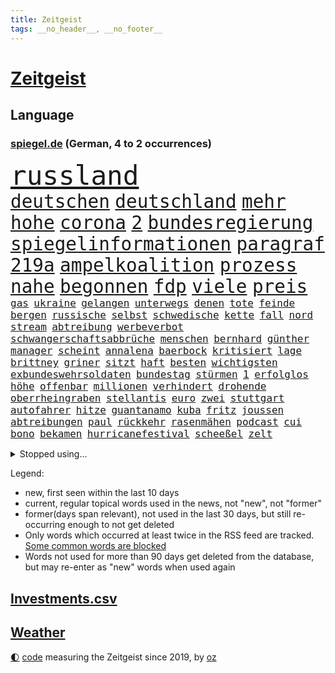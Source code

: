 ```yaml
---
title: Zeitgeist
tags: __no_header__, __no_footer__
---
```


# [Zeitgeist](https://oliz.io/zeitgeist/)

## Language

<h3><a href="https://www.spiegel.de" target="_blank">spiegel.de</a> (German, 4 to 2 occurrences)</h3>
<p style="font-family:monospace">
<span style="font-size:32pt"><a href="news_links.html#russland" class="current">russland</a></span>
<br>
<span style="font-size:22pt"><a href="news_links.html#deutschen" class="current">deutschen</a></span>
<span style="font-size:22pt"><a href="news_links.html#deutschland" class="current">deutschland</a></span>
<span style="font-size:22pt"><a href="news_links.html#mehr" class="current">mehr</a></span>
<span style="font-size:22pt"><a href="news_links.html#hohe" class="current">hohe</a></span>
<span style="font-size:22pt"><a href="news_links.html#corona" class="current">corona</a></span>
<span style="font-size:22pt"><a href="news_links.html#2" class="current">2</a></span>
<span style="font-size:22pt"><a href="news_links.html#bundesregierung" class="current">bundesregierung</a></span>
<span style="font-size:22pt"><a href="news_links.html#spiegelinformationen" class="current">spiegelinformationen</a></span>
<span style="font-size:22pt"><a href="news_links.html#paragraf" class="current">paragraf</a></span>
<span style="font-size:22pt"><a href="news_links.html#219a" class="current">219a</a></span>
<span style="font-size:22pt"><a href="news_links.html#ampelkoalition" class="current">ampelkoalition</a></span>
<span style="font-size:22pt"><a href="news_links.html#prozess" class="current">prozess</a></span>
<span style="font-size:22pt"><a href="news_links.html#nahe" class="current">nahe</a></span>
<span style="font-size:22pt"><a href="news_links.html#begonnen" class="current">begonnen</a></span>
<span style="font-size:22pt"><a href="news_links.html#fdp" class="current">fdp</a></span>
<span style="font-size:22pt"><a href="news_links.html#viele" class="current">viele</a></span>
<span style="font-size:22pt"><a href="news_links.html#preis" class="current">preis</a></span>
<br>
<span style="font-size:12pt"><a href="news_links.html#gas" class="current">gas</a></span>
<span style="font-size:12pt"><a href="news_links.html#ukraine" class="current">ukraine</a></span>
<span style="font-size:12pt"><a href="news_links.html#gelangen" class="current">gelangen</a></span>
<span style="font-size:12pt"><a href="news_links.html#unterwegs" class="current">unterwegs</a></span>
<span style="font-size:12pt"><a href="news_links.html#denen" class="current">denen</a></span>
<span style="font-size:12pt"><a href="news_links.html#tote" class="current">tote</a></span>
<span style="font-size:12pt"><a href="news_links.html#feinde" class="current">feinde</a></span>
<span style="font-size:12pt"><a href="news_links.html#bergen" class="current">bergen</a></span>
<span style="font-size:12pt"><a href="news_links.html#russische" class="current">russische</a></span>
<span style="font-size:12pt"><a href="news_links.html#selbst" class="current">selbst</a></span>
<span style="font-size:12pt"><a href="news_links.html#schwedische" class="current">schwedische</a></span>
<span style="font-size:12pt"><a href="news_links.html#kette" class="new">kette</a></span>
<span style="font-size:12pt"><a href="news_links.html#fall" class="current">fall</a></span>
<span style="font-size:12pt"><a href="news_links.html#nord" class="current">nord</a></span>
<span style="font-size:12pt"><a href="news_links.html#stream" class="current">stream</a></span>
<span style="font-size:12pt"><a href="news_links.html#abtreibung" class="current">abtreibung</a></span>
<span style="font-size:12pt"><a href="news_links.html#werbeverbot" class="current">werbeverbot</a></span>
<span style="font-size:12pt"><a href="news_links.html#schwangerschaftsabbrüche" class="current">schwangerschaftsabbrüche</a></span>
<span style="font-size:12pt"><a href="news_links.html#menschen" class="current">menschen</a></span>
<span style="font-size:12pt"><a href="news_links.html#bernhard" class="current">bernhard</a></span>
<span style="font-size:12pt"><a href="news_links.html#günther" class="current">günther</a></span>
<span style="font-size:12pt"><a href="news_links.html#manager" class="current">manager</a></span>
<span style="font-size:12pt"><a href="news_links.html#scheint" class="current">scheint</a></span>
<span style="font-size:12pt"><a href="news_links.html#annalena" class="current">annalena</a></span>
<span style="font-size:12pt"><a href="news_links.html#baerbock" class="current">baerbock</a></span>
<span style="font-size:12pt"><a href="news_links.html#kritisiert" class="current">kritisiert</a></span>
<span style="font-size:12pt"><a href="news_links.html#lage" class="current">lage</a></span>
<span style="font-size:12pt"><a href="news_links.html#brittney" class="current">brittney</a></span>
<span style="font-size:12pt"><a href="news_links.html#griner" class="current">griner</a></span>
<span style="font-size:12pt"><a href="news_links.html#sitzt" class="current">sitzt</a></span>
<span style="font-size:12pt"><a href="news_links.html#haft" class="current">haft</a></span>
<span style="font-size:12pt"><a href="news_links.html#besten" class="current">besten</a></span>
<span style="font-size:12pt"><a href="news_links.html#wichtigsten" class="current">wichtigsten</a></span>
<span style="font-size:12pt"><a href="news_links.html#exbundeswehrsoldaten" class="current">exbundeswehrsoldaten</a></span>
<span style="font-size:12pt"><a href="news_links.html#bundestag" class="current">bundestag</a></span>
<span style="font-size:12pt"><a href="news_links.html#stürmen" class="current">stürmen</a></span>
<span style="font-size:12pt"><a href="news_links.html#1" class="current">1</a></span>
<span style="font-size:12pt"><a href="news_links.html#erfolglos" class="current">erfolglos</a></span>
<span style="font-size:12pt"><a href="news_links.html#höhe" class="current">höhe</a></span>
<span style="font-size:12pt"><a href="news_links.html#offenbar" class="current">offenbar</a></span>
<span style="font-size:12pt"><a href="news_links.html#millionen" class="current">millionen</a></span>
<span style="font-size:12pt"><a href="news_links.html#verhindert" class="current">verhindert</a></span>
<span style="font-size:12pt"><a href="news_links.html#drohende" class="current">drohende</a></span>
<span style="font-size:12pt"><a href="news_links.html#oberrheingraben" class="new">oberrheingraben</a></span>
<span style="font-size:12pt"><a href="news_links.html#stellantis" class="current">stellantis</a></span>
<span style="font-size:12pt"><a href="news_links.html#euro" class="current">euro</a></span>
<span style="font-size:12pt"><a href="news_links.html#zwei" class="current">zwei</a></span>
<span style="font-size:12pt"><a href="news_links.html#stuttgart" class="current">stuttgart</a></span>
<span style="font-size:12pt"><a href="news_links.html#autofahrer" class="current">autofahrer</a></span>
<span style="font-size:12pt"><a href="news_links.html#hitze" class="current">hitze</a></span>
<span style="font-size:12pt"><a href="news_links.html#guantanamo" class="current">guantanamo</a></span>
<span style="font-size:12pt"><a href="news_links.html#kuba" class="current">kuba</a></span>
<span style="font-size:12pt"><a href="news_links.html#fritz" class="current">fritz</a></span>
<span style="font-size:12pt"><a href="news_links.html#joussen" class="new">joussen</a></span>
<span style="font-size:12pt"><a href="news_links.html#abtreibungen" class="current">abtreibungen</a></span>
<span style="font-size:12pt"><a href="news_links.html#paul" class="current">paul</a></span>
<span style="font-size:12pt"><a href="news_links.html#rückkehr" class="current">rückkehr</a></span>
<span style="font-size:12pt"><a href="news_links.html#rasenmähen" class="new">rasenmähen</a></span>
<span style="font-size:12pt"><a href="news_links.html#podcast" class="current">podcast</a></span>
<span style="font-size:12pt"><a href="news_links.html#cui" class="new">cui</a></span>
<span style="font-size:12pt"><a href="news_links.html#bono" class="current">bono</a></span>
<span style="font-size:12pt"><a href="news_links.html#bekamen" class="current">bekamen</a></span>
<span style="font-size:12pt"><a href="news_links.html#hurricanefestival" class="new">hurricanefestival</a></span>
<span style="font-size:12pt"><a href="news_links.html#scheeßel" class="new">scheeßel</a></span>
<span style="font-size:12pt"><a href="news_links.html#zelt" class="new">zelt</a></span>
</p>
<details>
<summary>Stopped using...</summary>
<p class="former" style="font-size:12pt">
ebenfalls(611) boot(610) inter(610) scheinen(610) schweden(610) vergeben(610) bochum(609) funktionieren(609) ignoriert(609) kurzem(609) rb(609) rennen(609) versorgt(609) aktien(608) brutale(608) enger(608) erneute(608) flüchtlinge(608) gewaltige(608) serien(608) uhr(608) vergewaltigt(608) vorzeitig(608) wege(608) weshalb(608) alarm(607) ankunft(607) drehen(607) entlässt(607) fabrik(607) geschrieben(607) hinterlassen(607) landkreis(607) mali(607) äußern(607) belastet(606) dietmar(606) gesorgt(606) geändert(606) himmel(606) vergangene(606) versäumnisse(606) walter(606) österreichs(606) andré(605) berichte(605) coronaimpfstoff(605) gebaut(605) historiker(605) kennt(605) rechtsextreme(605) suspendiert(605) verteilt(605) angebliche(604) aufklärung(604) bestreitet(604) egal(604) erkennen(604) fischer(604) fünfte(604) generalsekretär(604) helden(604) moderne(604) organisationen(604) rechtsextremen(604) regionen(604) trennt(604) entlassung(603) entstehen(603) locker(603) minderheit(603) nahmen(603) radsport(603) reiner(603) taylor(603) usbehörden(603) verzögert(603) wofür(603) zusammenarbeit(603) 5(602) abends(602) beantragen(602) ehre(602) eindämmen(602) eingereicht(602) ertragen(602) figur(602) nutzte(602) sc(602) schadet(602) sv(602) weitet(602) brücke(601) daraufhin(601) gestoßen(601) i(601) klimaneutral(601) leipziger(601) punkten(601) richtige(601) summe(601) 50000(600) ausgeschlossen(600) blockieren(600) csuchef(600) geduld(600) kritische(600) manuel(600) mörder(600) nahen(600) rostock(600) verhängen(600) weltweite(600) wünschen(600) 42(599) bilden(599) coronahilfen(599) freilassung(599) geldstrafe(599) höchste(599) marke(599) riss(599) theater(599) times(599) werfen(599) beschließen(598) deswegen(598) eilish(598) fragt(598) george(598) schwester(598) teslachef(598) wählt(598) 1945(597) 33(597) big(597) lakers(597) leichte(597) männliche(597) nordsee(597) schulze(597) eingesetzt(596) gebraucht(596) gedreht(596) lebte(596) sports(596) weitergegeben(596) west(596) athleten(595) enthüllt(595) verbindung(595) überschattet(595) abwehr(594) beantragt(594) deutet(594) half(594) park(594) töten(594) diego(593) djokovic(593) fußballprofi(593) libyen(593) ministerpräsidentin(593) übernahme(593) bande(592) frachter(592) frische(592) virologen(592) beiträge(591) demonstrationen(591) hotels(591) loswerden(591) anzeichen(590) echten(590) nachgewiesen(590) rivale(590) schöne(590) demokratischen(589) schwerem(589) verfolgt(589) beschuldigt(588) luca(588) nerven(588) quer(588) beteiligung(587) empfängt(587) klassiker(587) fernsehen(585) meines(585) schlechtes(585) ständig(585) iss(584) prognosen(584) rose(584) text(584) überschritten(584) schockiert(583) verhandeln(583) bob(582) begrüßt(580) engpässe(580) februar(580) hausarrest(580) rückstand(580) wirtschaftswachstum(580) vorgegangen(579) ausgesetzt(578) defensive(578) leider(578) limit(578) ähnliche(578) ämter(578) erstochen(577) erzielte(577) hand(577) bundeswehrsoldaten(575) größere(573) aktivist(572) bangt(572) schwung(569) gruppen(567) hinweis(567) spannend(566) besteht(565) unterbrochen(561) patzt(560) grüner(558) bbc(556) liberalen(556) premiers(552) gewusst(548) erleichtern(543) flog(543) gala(542) rache(542) ärgern(540) gelangt(535) erben(533) einfache(530) liter(529) 58(528) zweieinhalb(525) festgesetzt(517) glasgow(498) schiebt(483) extremwetter(479) anfeindungen(474) lahmgelegt(472) bein(469) herren(467) konkreten(466) verlusten(466) kannte(465) medaille(459) recherche(457) promille(454) missbrauchsvorwürfen(452) geimpften(449) elfjährigen(447) verantwortliche(445) prozessauftakt(423) greenpeace(422) fonds(420) airline(417) vehement(416) 250(412) wissenschaftliche(394) 2045(386) regierungskoalition(382) genossen(379) 83(373) stärkere(372) ausbildung(365) verließ(365) zusammenarbeiten(364) aktionäre(354) eröffnung(354) fassung(352) belgischen(350) staatschefs(346) jamaika(345) urteilte(344) aussterben(343) leichten(343) veröffentlichung(341) tornado(336) kämpften(335) schließung(333) schwangeren(333) düster(332) coup(330) seenot(330) siebte(330) vierjährige(326) beides(320) hamburgs(320) kürzen(319) sichtbar(319) 33jährige(317) vollständige(317) gremium(315) bedankt(313) superstars(313) versehen(313) inszenieren(312) las(311) vegas(311) fossilen(310) flut(308) erscheint(302) bauprojekte(301) garage(301) konzerns(301) höchstwert(297) dirk(293) günstiges(289) war's(288) boosterimpfung(285) wahrscheinlicher(284) hoffenheim(283) löscht(283) lieferprobleme(282) düsseldorfer(278) gewidmet(278) inneren(276) befreiung(275) tsg(275) haushalt(273) neuesten(269) music(268) zorn(268) kalten(266) wachsende(266) harris(265) manuela(263) historisches(255) unerwünschte(255) bruch(254) zürich(254) landtagswahl(253) jüdischen(252) schwesig(252) vorfeld(252) großbank(251) militärmanöver(251) geheim(249) kursieren(249) aufholjagd(248) australiens(247) rechtsradikale(247) finanzhilfen(246) angezündet(245) hell(245) spiegelspitzengespräch(245) terodde(245) minus(244) dreier(243) station(243) mischen(242) älteste(242) kurzer(241) verschlechtert(238) swiss(237) einschätzungen(235) follower(235) verdoppeln(235) spiegelrecherchen(233) störungen(233) sam(230) wahlergebnis(230) emir(229) vereinbart(229) trapp(228) halbes(227) hendrik(225) importieren(225) elke(224) heidenreich(224) nullcovidstrategie(224) umsetzung(224) einsturz(223) polnischer(223) warburg(223) reichste(220) ungewöhnliche(220) 260(219) irische(217) kardashian(217) rechtsextremer(217) vorwand(215) beliebt(214) tornados(214) kampfjets(213) bremens(212) coronapatienten(211) begleichen(210) beschlagnahmte(210) genf(209) töchtern(208) case(207) euländer(207) frühling(206) stadtteil(206) füllkrug(205) niclas(205) falle(204) fußballs(204) hinrichtungen(204) reine(203) rufe(202) beitreten(201) erheblichen(201) getrennte(200) militärischen(200) stürzten(199) kartoffeln(196) aggressiven(194) exchef(194) pech(194) vorstandschef(193) aufgespürt(192) entsteht(191) herber(191) svenja(188) ozean(187) vergangenes(187) amtsinhaber(186) flüchtenden(186) halte(185) enormen(184) feierten(184) kanal(184) aston(183) gelb(183) auseinander(182) sportliche(180) videochat(180) keeper(179) ministerinnen(179) usrepräsentantenhaus(179) verabschieden(179) zufall(179) swift(178) beschwert(176) stimmte(173) verschiedenen(172) fehlgeburt(171) rasch(171) behauptungen(170) faber(170) aufmischen(169) zuständig(169) überlebten(168) eukommissionschefin(167) geflohene(167) kriegsverbrecher(167) besiegen(166) aufsehenerregenden(165) ebay(165) maradona(165) marcus(165) mount(164) offenbarte(164) student(163) verurteilten(163) finnlands(162) chinesisches(161) verfassungsschützer(161) phoenix(160) ukrainekrise(160) moskauer(159) südosten(159) deuten(158) g7staaten(158) gewährt(158) nutzlos(158) renault(158) sozialleistungen(158) gefängnisstrafe(157) ingolstadt(157) bauer(156) bescheren(156) leiser(156) jeweils(155) sicherheitsgarantien(155) öffnete(155) ansprüche(154) erkennt(151) lockert(151) menschenrechtler(151) zusammenhalt(151) auswanderer(150) fähre(150) waffenstillstand(150) kriegsschiffe(149) einbrecher(148) verpflichtung(148) drohung(147) erleiden(147) anträge(146) knüpft(146) ausgangssperre(145) lastwagenfahrer(145) mild(145) bedeute(144) everest(144) hungersnöte(144) nowitzki(144) austritt(143) benutzen(143) aufrüstung(142) lasche(140) militärisch(139) spendet(139) vielfalt(139) großbrand(138) streiken(138) nordkoreas(137) schießereien(135) teppich(135) täuschung(135) cover(134) erworben(134) fitness(134) katars(134) allzeithoch(133) familienvater(133) zögerliche(133) geklagt(132) handelte(132) population(132) verzweifeln(132) abschuss(131) einbußen(131) bestand(130) auffällig(129) cruises(129) marilyn(129) schalker(129) enttäuschend(128) satellitenbildern(128) serebrennikow(128) wahlrechtsreform(128) teilten(127) datenschutz(126) provozierte(126) ungenügend(126) ergeben(125) tourist(125) überlässt(125) fahrlässiger(124) staatengemeinschaft(124) 23jährige(123) 61jährige(123) moniert(123) verdreifachen(122) fremd(121) reichensteuer(121) schwarzenegger(121) mv(120) reformiert(120) dramatischer(119) fürchtete(119) monster(119) nachkommen(119) stemmen(119) ukraineinvasion(118) cyberattacken(117) feldzug(117) zweistellige(117) franzose(116) nonnenwerth(116) seoul(116) toryabgeordneter(116) diebstahls(115) gedemütigt(114) pflegt(114) eishockeyteam(113) krasse(113) säbelrasseln(113) nützt(112) sitz(112) tablet(112) verkehrskontrolle(112) abgedeckt(111) dgbchef(111) sturmböen(111) sturmtief(111) umfragen(111) zumal(111) ansehen(110) neuregelung(110) aufsichtsrat(109) aufteilen(109) funk(109) male(109) klares(108) zivilen(108) 40000(107) bezos(107) bnd(107) menschenrechtskommissarin(107) nestlé(107) realitystar(107) anzahl(106) putschversuch(106) sportlerin(106) glücksspiel(105) verräter(105) antiterroreinsatz(104) cduaußenpolitiker(103) fieber(103) systeme(103) schlüsselrolle(102) umzusetzen(102) 80jährige(101) bretagne(101) travis(101) vergleichen(101) disqualifiziert(100) pannen(100) spitzenkandidatin(100) überlebende(100) abgestimmt(99) ausgeweitet(99) baltischen(99) dreharbeiten(99) neubrandenburg(99) posiert(99) scott(99) übergossen(99) flughafens(98) vollständigen(98) lizenz(97) neunten(97) projekten(97) schief(97) schwarzmeerflotte(97) sklaverei(97) beschleunigt(96) impfdosis(96) rapperin(96) traut(95) beschwören(94) gewinnerin(93) pittsburgh(93) steelers(93) terrorverdacht(93) besatzung(92) prorussischer(92) regionalbahn(92) 1100(91) ausfiel(91) bildungsnewsletter(91) sicherheitsinteressen(91) u(91) ölpreis(91) auswanderern(90) dächer(90) missbrauchsfälle(90) nrwwahl(90) absolvieren(89) beschuss(89) itzehoe(89) rosneft(89) versprechungen(89) babynahrung(88) linkspartei(88) natomitgliedschaft(88) spdlinken(88) zunehmen(88) a7(87) anzug(87) asienreise(87) passé(87) prorussische(87) ampeln(86) auswandern(86) fußballspiel(86) impfschutz(86) klimastiftung(86) kutschaty(86) tina(86) einstiger(85) häme(85) radio(85) siege(85) sperrte(85) treuen(85) achim(84) gewehr(84) luftschutzkeller(84) nächtlichen(84) olena(84) reisegruppe(84) schauer(84) trickst(84) bekundet(83) fame(83) frauenleiche(83) gefangenschaft(83) obergrenze(83) riskant(83) söldner(83) ungleiche(83) waldbesitzer(83) blitzschnell(82) lufthansatochter(82) tankt(82) verteidigungsbündnis(82) entnazifizierung(81) freundschaften(81) sevilla(81) cduministerpräsident(80) flüchtlingspolitik(80) jahreszeit(80) klassenerhalt(80) kot(80) vereinbaren(80) andrzej(79) duda(79) duo(79) hack(79) kremlchefs(79) mädchens(79) scheinbar(79) altbundeskanzler(78) broschüre(78) kriegswoche(78) nkunku(78) nützlich(78) wortbruch(78) beugt(77) drücken(77) ed(77) kiewer(77) preisgeld(77) türken(77) bewegenden(76) dunkelziffer(76) futter(76) harrten(76) katastrophale(76) links(76) niedergestochen(76) pries(76) 32jährige(75) anwendung(75) entlastungspaket(75) klassenzimmer(75) nutzern(75) rauchentwicklung(75) sexualisierte(75) stufen(75) tätigkeit(75) handelsbeziehungen(74) ramstein(74) tänzer(74) destabilisieren(73) institutionen(73) iwan(73) sheeran(73) strategische(73) best(72) fachteam(72) fehlleistungen(72) lieder(72) natotreffen(72) sibirien(72) sukyeol(72) yoon(72) angreifern(71) delegationen(71) magath(71) malik(71) natochef(71) organisierte(71) rettungshubschrauber(71) ergab(70) expartnerin(70) li(70) metro(70) natobeitritt(70) philippinischen(70) ungewiss(70) abgewehrt(69) auswirkung(69) geburtsklinik(69) kraftstoff(69) benachbarte(68) verbandes(68) äckern(68) alpenrepublik(67) cicero(67) liveübertragung(67) nazanin(67) regie(67) zaghariratcliffe(67) burkhard(66) firmengründer(66) pauschalen(66) touren(66) vereint(66) abtreibungsgegner(65) abtreibungsgesetz(65) beanspruchen(65) event(65) gegenbauer(65) natoübung(65) rhetorik(65) zulässig(65) begrenzt(64) chemiewaffen(64) dicke(64) günstigste(64) ungeahnte(64) volkes(64) weizen(64) weltkulturerbe(64) westküste(64) gottes(63) gräuel(63) hauptversammlung(63) kriegstage(63) poleposition(63) reanimiert(63) sardinien(63) zusätzlicher(63) christie's(62) gerichtssaal(62) grenzt(62) jake(62) nötige(62) saharastaub(62) staub(62) coronagelder(61) impfpassskandal(61) zuflucht(61) abtreiben(60) charakter(60) militärbündnisses(60) solarstrom(60) turbo(60) fair(59) finanzchef(59) gegenwind(59) kriegspropaganda(59) ruder(59) versprecher(59) auslösen(58) klimabewegung(58) missglückt(58) pyrotechnik(58) roms(58) sahara(58) traktoren(58) abgabe(57) gamestop(57) hedgefonds(57) rau(57) spannung(57) verbalen(57) afdabgeordneten(56) aramco(56) beruflichen(56) bremser(56) decke(56) filmstarts(56) saudi(56) teilnehmenden(56) traditionsreiche(56) völkermord(56) anke(55) colonna(55) eingehen(55) energiepaket(55) faktisch(55) gelaunt(55) islamistischer(55) millionenspende(55) rehlinger(55) salih(55) schwerverletzte(55) özcan(55) dämpft(54) ernten(54) gewalttätige(54) überfährt(54) angriffskriegs(53) ansteckungen(53) ausrichten(53) beobachtete(53) bevölkerungsschutz(53) hawkins(53) labourpartei(53) prag(53) schwadronierte(53) stadtteilen(53) biniam(52) elend(52) eritrea(52) girmay(52) helsinki(52) positives(52) trauerfeier(52) detaillierten(51) gentwevelgem(51) hungerkrisen(51) university(51) arts(50) diplomat(50) helfern(50) imran(50) journalistinnen(50) mundnasenschutz(50) privathaushalte(50) updates(50) zsymbol(50) zulegen(50) zweitgrößten(50) bahnübergang(49) ehrenmord(49) impfkommission(49) konstanz(49) latein(49) schmecken(49) schweriner(49) unzulänglich(49) vorfalls(49) wahlkarten(49) wählerwanderung(49) doha(48) mietpreise(48) stellvertreter(48) umzugehen(48) unsichtbare(48) wmvorrunde(48) zuschauern(48) leni(47) neutral(47) schiffbrüchige(47) abdullah(46) erwies(46) flügen(46) frühes(46) halbbruder(46) hamsa(46) insolvenzen(46) jordaniens(46) rechnungen(46) andernfalls(45) lahmzulegen(45) lauterbachs(45) riskieren(45) räuber(45) solingen(45) staatsballetts(45) vortag(45) wiegelt(45) öpnv(45) dwayne(44) ergreift(44) habitus(44) haskins(44) pelosi(44) süßwarenindustrie(44) aushebeln(43) ferrero(43) salmonellen(43) 75000(42) gärtner(42) kohfeldt(42) tvsender(42) unerwünschten(42) 16jährige(41) absehbar(41) better(41) einsetzt(41) verpflichtenden(41) visite(41) vollzug(41) cronenberg(40) implodieren(40) jordanien(40) partout(40) 13jähriger(39) anwesenheit(39) championsleaguesieg(39) dc(39) gebildet(39) mehrheiten(39) thermometer(39) fach(38) gentleman(38) kreditkartendaten(38) nbaplayoffs(38) stall(38) antonina(37) beleuchtung(37) generalstaatsanwaltschaft(37) unglücks(37) unterm(37) zelebriert(37) chatgruppe(36) geflohenen(36) pokalfinale(36) schindler(36) streich(36) wohnungsmarkt(36) 26jähriger(35) gitarre(35) schwedens(35) tennisprofis(35) ärztinnen(35) blaugelber(34) kriegsgerät(34) niederzulegen(34) phosphormunition(34) ressortchefin(34) starbucks(34) 2009(33) betrugsvorwürfen(33) gerichts(33) liiert(33) verteidigungsausschuss(33) vorstellt(33) ausgiebig(32) erfuhr(32) hartem(32) kopenhagen(32) staatsanwaltschaften(32) stünde(32) süchtig(32) willige(32) bebt(31) schwesigs(31) stellvertretende(31) entschuldigte(30) formal(30) frühzeitig(30) hepatitisfälle(30) lokalpolitiker(30) belagerten(29) catherine(29) gefangenenaustausch(29) parkhaus(29) blüte(28) brände(28) playoffspiel(28) sohns(28) verbliebene(28) act(27) bauchschmerzen(27) franzosen(27) hsbc(27) oasis(27) sexpartnerin(27) spiritus(27) stahlwerk(27) stürmte(27) torsten(27) vorhanden(27) ausfuhren(26) gaslieferstopps(26) spiegelbild(26) trennten(26) gepardpanzer(25) mckinsey(25) palästinensischen(25) stahlwerks(25) delfine(24) extremhitze(24) gesetzte(24) nutzerinnen(24) renovierung(24) steuerhinterziehung(24) stuttgarts(24) verwechselt(24) wahlniederlagen(24) appellieren(23) involviert(23) koalitionen(23) kopfankopfrennen(23) mangelhafte(23) suns(23) unsichere(23) verbliebenen(23) anonymen(22) gebetet(22) ko(22) airport(21) ber(21) empfohlen(21) gewaltverbrechens(21) hauptstadtflughafen(21) insolventen(21) motorisierten(21) steigerungen(21) testverhaltens(21) verdorren(21) verlaufen(21) vorführt(21) beckers(20) helmen(20) puppe(20) sozialdemokrat(20) stärkeres(20) unesco(20) 2006(19) amtskollege(19) computer(19) el(19) feedback(19) harz(19) hoeneß(19) rüsten(19) uli(19) anlaufstelle(18) anonym(18) eugrenzschutzagentur(18) frontex(18) komponiert(18) neuneurotickets(18) niinistö(18) sauli(18) ständiger(18) unternehmern(18) wirre(18) yvonne(18) 14jährigen(17) gestiegener(17) hackerangriffe(17) musikern(17) stauten(17) unterlagen(17) verheiratet(17) about(16) ausgebaut(16) errechnet(16) gebrauchen(16) gerichtshofs(16) schrecklich(16) suleiman(16) wütete(16) 105(15) abtransportiert(15) ecuadorianer(15) homolka(15) kollegs(15) maverickpremiere(15) schranken(15) unterhauses(15) 152(14) abspeisen(14) atomwaffenprogramm(14) beerdigung(14) ehrenpalme(14) kleid(14) laune(14) met(14) monroe(14) mähdrescher(14) schutzmasken(14) veganen(14) yates(14) ölboykott(14) allmählich(13) ermöglicht(13) fahimi(13) profifußball(13) relegation(13) rundfunkanstalt(13) yasmin(13) 31jähriger(12) beisein(12) doctor(12) finnischen(12) qualitäten(12) regionalverkehr(12) sowjetischer(12) time(12) totes(12) vermelden(12) bedienen(11) dortige(11) latzel(11) maskenaffäre(11) pastor(11) privatleben(11)
</p>
</details>
<p>Legend:
<ul>
<li><span class="new">new</span>, first seen within the last 10 days</li>
<li><span class="current">current</span>, regular topical words used in the news, not "new", not "former"</li>
<li><span class="former">former(days span relevant)</span>, not used in the last 30 days, but still re-occurring enough to not get deleted</li>
<li>Only words which occurred at least twice in the RSS feed are tracked. <a href="language/filters.py">Some common words are blocked</a></li>
<li>Words not used for more than 90 days get deleted from the database, but may re-enter as "new" words when used again</li>
</ul>
</p>

## [Investments](investments.html)[.csv](investments.csv)

## [Weather](weather.html)

<footer>
<a href="javascript:toggleTheme()" class="nav">🌓</a>
<a href="https://github.com/ooz/zeitgeist">code</a> measuring the Zeitgeist since 2019, by <a href="https://oliz.io">oz</a>
</footer>
